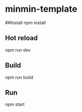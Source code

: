 # minmin-template

##Install
npm install

## Hot reload
npm run dev

## Build
npm run build

## Run
npm start
